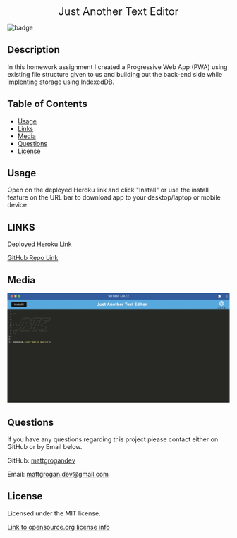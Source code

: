 <p align="center">
  <font size="5">Just Another Text Editor</font> 
</p>

![badge](https://img.shields.io/badge/license-MIT-blue)

## Description

In this homework assignment I created a Progressive Web App (PWA) using existing file structure given to us and building out the back-end side while implenting storage using IndexedDB.

## Table of Contents

- [Usage](#usage)
- [Links](#LINKS)
- [Media](#media)
- [Questions](#questions)
- [License](#license)

## Usage

Open on the deployed Heroku link and click "Install" or use the install feature on the URL bar to download app to your desktop/laptop or mobile device.

## LINKS

[Deployed Heroku Link](https://mg-pwa-text-editor.herokuapp.com/)

[GitHub Repo Link](https://github.com/mattgrogandev/text-editor)

## Media

![test-website-screenshot](./images/1.jpg)

## Questions

If you have any questions regarding this project please contact either on GitHub or by Email below.

GitHub: [mattgrogandev](https://github.com/mattgrogandev)

Email: mattgrogan.dev@gmail.com

## License

Licensed under the MIT license.

[Link to opensource.org license info](https://opensource.org/licenses/MIT)
